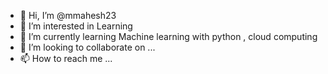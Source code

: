 - 👋 Hi, I’m @mmahesh23
- 👀 I’m interested in Learning 
- 🌱 I’m currently learning Machine learning with python , cloud computing
- 💞️ I’m looking to collaborate on ...
- 📫 How to reach me ...

<!---
mmahesh23/mmahesh23 is a ✨ special ✨ repository because its `README.md` (this file) appears on your GitHub profile.
You can click the Preview link to take a look at your changes.
--->
